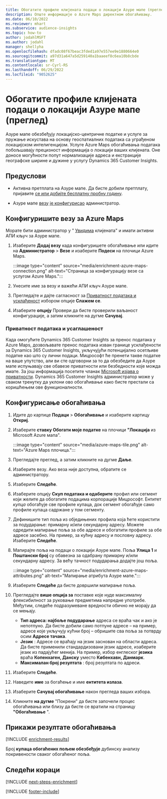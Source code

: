 ```yaml
---
title: Обогатите профиле клијената подаци о локацији Азуре мапе (преглед)
description: Опште информације о Azure Maps директном обогаћивању.
ms.date: 06/10/2022
ms.reviewer: mhart
ms.subservice: audience-insights
ms.topic: how-to
author: jodahlMSFT
ms.author: jodahl
manager: shellyha
ms.openlocfilehash: dfadc08f67beac3fded1a97e557ee9e1880664e0
ms.sourcegitcommit: a97d31a647a5d259140a1baaeef8c6ea10b8cbde
ms.translationtype: MT
ms.contentlocale: sr-Cyrl-RS
ms.lasthandoff: 06/29/2022
ms.locfileid: "9052625"
---
```

# <a name="enrich-customer-profiles-with-location-data-from-azure-maps-preview"></a>Обогатите профиле клијената подаци о локацији Азуре мапе (преглед)

Азуре мапе обезбеђују локацијско-центричне податке и услуге за пружање искустава на основу геоспатиалних података са уграђеном локацијском интелигенцијом. Услуге Azure Maps обогаћивања података побољшавају прецизност информација о локацији ваших клијената. Оне доносе могућности попут нормализације адреса и екстракције географске ширине и дужине у услугу Dynamics 365 Customer Insights.

## <a name="prerequisites"></a>Предуслови

- Активна претплата на Азуре мапе. Да бисте добили претплату, пријавите [се или добијте бесплатну пробну годину](https://azure.microsoft.com/services/azure-maps/).

- Азуре мапе [везу](connections.md) [је конфигурисао](#configure-the-connection-for-azure-maps) администратор.

## <a name="configure-the-connection-for-azure-maps"></a>Конфигуришите везу за Azure Maps

Морате бити администратор у " [Увидима](permissions.md#admin) клијената" и имати активни АПИ кључ за Азуре мапе.

1. Изаберите **Додај везу** када конфигуришете обогаћивање или идите на **Администратор** > **Везе** и изаберите **Подеси** на плочици Azure Maps.

   :::image type="content" source="media/enrichment-azure-maps-connection.png" alt-text="Страница за конфигурацију везе са услугом Azure Maps.":::

1. Унесите име за везу и важећи АПИ кључ Азуре мапе.

1. Прегледајте и дајте сагласност за [Приватност података и усклађеност](#data-privacy-and-compliance) избором опције **Слажем се**.

1. Изаберите **опцију** Провери да бисте проверили ваљаност конфигурације, а затим кликните на дугме **Сачувај**.

### <a name="data-privacy-and-compliance"></a>Приватност података и усаглашеност

Када омогућите Dynamics 365 Customer Insights за пренос података у Azure Maps, дозвољавате пренос података изван границе усклађености за Dynamics 365 Customer Insights, укључујући потенцијално осетљиве податке као што су лични подаци. Мицрософт ће пренети такве податке на ваше упутство, али ви сте одговорни за то да обезбедите да Азуре мапе испуњавају све обавезе приватности или безбедности које можда имате. За још информација посетите чланак [Microsoft изјава о приватности](https://go.microsoft.com/fwlink/?linkid=396732).
Dynamics 365 Customer Insights администратор може у сваком тренутку да уклони ово обогаћивање како бисте престали са коришћењем ове функционалности.

## <a name="configure-the-enrichment"></a>Конфигурисање обогаћивања

1. Идите до картице **Подаци** > **Обогаћивање** и изаберите картицу **Откриј**.

1. Изаберите **ставку Обогати моје податке** на плочици **"Локација** из Microsoft Azure мапа".

   :::image type="content" source="media/azure-maps-tile.png" alt-text="Azure Maps плочица.":::

1. Прегледајте преглед, а затим кликните на дугме **Даље**.

1. Изаберите везу. Ако веза није доступна, обратите се администратору.

1. Изаберите **Следеће**.

1. Изаберите опцију **Скуп података и одаберите** профил или сегмент који желите да обогатите подацима корпорације Мицрософт. Ентитет *купца* обогаћује све профиле купаца, док сегмент обогаћује само профиле купаца садржане у том сегменту.

1. Дефинишите тип поља из обједињених профила која ћете користити за подударање: примарну и/или секундарну адресу. Можете одредити мапирање поља за обе адресе и обогатити профиле за обе адресе засебно. На пример, за кућну адресу и пословну адресу. Изаберите **Следеће**.

1. Мапирајте поља на подаци о локацији Азуре мапе. Поља **Улица 1** и **Поштански број** су обавезна за одабрану примарну и/или секундарну адресу. За већу тачност подударања додајте још поља.

   :::image type="content" source="media/enrichment-azure-maps-attributes.png" alt-text="Мапирање атрибута Азуре мапе.":::

1. Изаберите **Следеће** да бисте довршили мапирање поља.

1. Прегледајте **више опција за** поставке које нуде максималну флексибилност за руковање предметима напредне употребе. Међутим, следеће подразумеване вредности обично не морају да се мењају.

   - **Тип адреса: најбоље подударање** адреса се враћа чак и ако је непотпуно. Да бисте добили само потпуне адресе – на пример, адресе које укључују кућни број – обришите сва поља за потврду осим **Адресе тачака**.
   - **Језик** : Адресе се враћају на језик заснован на области адреса. Да бисте применили стандардизовани језик адресе, изаберите језик из падајућег менија. На пример, избор енглеског **језика** враћа **Копенхаген, Данску** уместо **Кøбенхавн, Данмарк**.
   - **Максималан број резултата** : број резултата по адреси.

1. Изаберите **Следеће**.

1. Наведите **име** за богаћење и име **ентитета излаза**.

1. Изаберите **Сачувај обогаћивање** након прегледа ваших избора.

1. Кликните **на дугме** "Покрени" да бисте започели процес обогаћивања или близу да бисте се вратили на страницу **"Обогаћивање** ".

## <a name="view-enrichment-results"></a>Прикажи резултате обогаћивања

[!INCLUDE [enrichment-results](includes/enrichment-results.md)]

Број **купаца обогаћених пољем обезбеђује** дубинску анализу покривености сваког обогаћеног поља.

## <a name="next-steps"></a>Следећи кораци

[!INCLUDE [next-steps-enrichment](includes/next-steps-enrichment.md)]

[!INCLUDE [footer-include](includes/footer-banner.md)]
